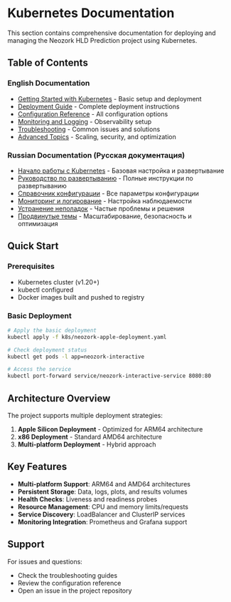 # Kubernetes Documentation

This section contains comprehensive documentation for deploying and managing the Neozork HLD Prediction project using Kubernetes.

## Table of Contents

### English Documentation
- [Getting Started with Kubernetes](./english/getting-started-en.md) - Basic setup and deployment
- [Deployment Guide](./english/deployment-guide-en.md) - Complete deployment instructions
- [Configuration Reference](./english/configuration-reference-en.md) - All configuration options
- [Monitoring and Logging](./english/monitoring-logging-en.md) - Observability setup
- [Troubleshooting](./english/troubleshooting-en.md) - Common issues and solutions
- [Advanced Topics](./english/advanced-topics-en.md) - Scaling, security, and optimization

### Russian Documentation (Русская документация)
- [Начало работы с Kubernetes](./russian/getting-started-ru.md) - Базовая настройка и развертывание
- [Руководство по развертыванию](./russian/deployment-guide-ru.md) - Полные инструкции по развертыванию
- [Справочник конфигурации](./russian/configuration-reference-ru.md) - Все параметры конфигурации
- [Мониторинг и логирование](./russian/monitoring-logging-ru.md) - Настройка наблюдаемости
- [Устранение неполадок](./russian/troubleshooting-ru.md) - Частые проблемы и решения
- [Продвинутые темы](./russian/advanced-topics-ru.md) - Масштабирование, безопасность и оптимизация

## Quick Start

### Prerequisites
- Kubernetes cluster (v1.20+)
- kubectl configured
- Docker images built and pushed to registry

### Basic Deployment
```bash
# Apply the basic deployment
kubectl apply -f k8s/neozork-apple-deployment.yaml

# Check deployment status
kubectl get pods -l app=neozork-interactive

# Access the service
kubectl port-forward service/neozork-interactive-service 8080:80
```

## Architecture Overview

The project supports multiple deployment strategies:

1. **Apple Silicon Deployment** - Optimized for ARM64 architecture
2. **x86 Deployment** - Standard AMD64 architecture
3. **Multi-platform Deployment** - Hybrid approach

## Key Features

- **Multi-platform Support**: ARM64 and AMD64 architectures
- **Persistent Storage**: Data, logs, plots, and results volumes
- **Health Checks**: Liveness and readiness probes
- **Resource Management**: CPU and memory limits/requests
- **Service Discovery**: LoadBalancer and ClusterIP services
- **Monitoring Integration**: Prometheus and Grafana support

## Support

For issues and questions:
- Check the troubleshooting guides
- Review the configuration reference
- Open an issue in the project repository
